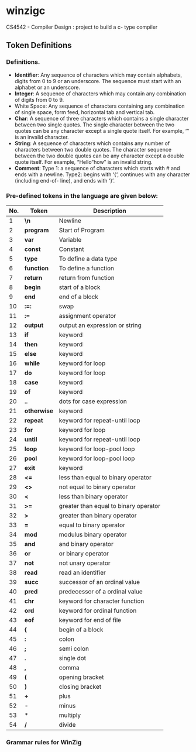 # winzigc
CS4542 - Compiler Design : project to build a c- type compiler 

## Token Definitions

### Definitions.
* **Identifier**: Any sequence of characters which may contain alphabets, digits from
0 to 9 or an underscore. The sequence must start with an alphabet or an
underscore.
* **Integer**: A sequence of characters which may contain any combination of digits
from 0 to 9.
* White Space: Any sequence of characters containing any combination of single
space, form feed, horizontal tab and vertical tab.
* **Char**: A sequence of three characters which contains a single character between
two single quotes. The single character between the two quotes can be any
character except a single quote itself. For example, ‘’’ is an invalid character.
* **String**: A sequence of characters which contains any number of characters
between two double quotes. The character sequence between the two double
quotes can be any character except a double quote itself. For example,
“Hello”how” is an invalid string.
* **Comment**: Type 1: a sequence of characters which starts with # and ends with a
newline. Type2: begins with ‘{‘, continues with any character (including end-of-
line), and ends with ‘}’.

### Pre-defined tokens in the language are given below:

| No. | Token         | Description                         |
| --- |-------------- | ----------------------------------- |
|   1 |**\n**         | Newline  |
|   2 |**program**         | Start of Program  |
|   3 |**var**         | Variable  |
|   4 |**const**         | Constant  |
|   5 |**type**         | To define a data type  |
|   6 |**function**         | To define a function  |
|   7 |**return**         | return from function  |
|   8 |**begin**         | start of a block  |
|   9 |**end**         | end of a block  |
|  10 |**:=:**         | swap |
|  11 |**:=**         | assignment operator |
|  12 |**output**         | output an expression or string |
|  13 |**if**         | keyword |
|  14 |**then**         | keyword |
|  15 |**else**         | keyword |
|  16 |**while**         | keyword for loop |
|  17 |**do**         | keyword for loop |
|  18 |**case**         | keyword |
|  19 |**of**         | keyword |
|  20 |**..**         | dots for case expression |
|  21 |**otherwise**         | keyword |
|  22 |**repeat**         | keyword for repeat-until loop |
|  23 |**for**         | keyword for loop |
|  24 |**until**         | keyword for repeat-until loop |
|  25 |**loop**         | keyword for loop-pool loop |
|  26 |**pool**         | keyword for loop-pool loop |
|  27 |**exit**         | keyword |
|  28 |**<=**         | less than equal to binary operator |
|  29 |**<>**         | not equal to binary operator |
|  30 |**<**         | less than binary operator |
|  31 |**>=**         | greater than equal to binary operator |
|  32 |**>**         | greater than binary operator |
|  33 |**=**         | equal to binary operator |
|  34 |**mod**         | modulus binary operator |
|  35 |**and**         | and binary operator |
|  36 |**or**         | or binary operator |
|  37 |**not**         | not unary operator |
|  38 |**read**         | read an identifier |
|  39 |**succ**         | successor of an ordinal value |
|  40 |**pred**         | predecessor of a ordinal value |
|  41 |**chr**         | keyword for character function |
|  42 |**ord**         | keyword for ordinal function |
|  43 |**eof**         | keyword for end of file |
|  44 |**{**         | begin of a block |
|  45 |**:**         | colon |
|  46 |**;**         | semi colon |
|  47 |**.**         | single dot |
|  48 |**,**         | comma |
|  49 |**(**         | opening bracket |
|  50 |**)**         | closing bracket |
|  51 |**+**         | plus |
|  52 |**-**         | minus |
|  53 |*         | multiply |
|  54 |**/**         | divide |

### Grammar rules for WinZig

